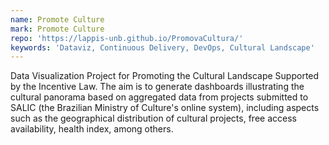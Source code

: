 ```yaml
---
name: Promote Culture
mark: Promote Culture
repo: 'https://lappis-unb.github.io/PromovaCultura/'
keywords: 'Dataviz, Continuous Delivery, DevOps, Cultural Landscape'
---
```


Data Visualization Project for Promoting the Cultural Landscape Supported by the Incentive Law. The aim is to generate dashboards illustrating the cultural panorama based on aggregated data from projects submitted to SALIC (the Brazilian Ministry of Culture's online system), including aspects such as the geographical distribution of cultural projects, free access availability, health index, among others.